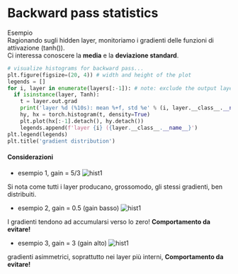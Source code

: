 # Backward pass statistics

Esempio  
Ragionando sugli hidden layer, monitoriamo i gradienti delle funzioni di attivazione (tanh()).  
Ci interessa conoscere la **media** e la **deviazione standard**. 

```py
# visualize histograms for backward pass...
plt.figure(figsize=(20, 4)) # width and height of the plot
legends = []
for i, layer in enumerate(layers[:-1]): # note: exclude the output layer
  if isinstance(layer, Tanh):
    t = layer.out.grad
    print('layer %d (%10s): mean %+f, std %e' % (i, layer.__class__.__name__, t.mean(), t.std()))
    hy, hx = torch.histogram(t, density=True)
    plt.plot(hx[:-1].detach(), hy.detach())
    legends.append(f'layer {i} ({layer.__class__.__name__}')
plt.legend(legends)
plt.title('gradient distribution')
```
#### Considerazioni
* esempio 1, gain = 5/3
![hist1](../images/gradients1.png)  

Si nota come tutti i layer producano, grossomodo, gli stessi gradienti, ben distribuiti.

* esempio 2, gain = 0.5 (gain basso)
![hist1](../images/gradients2.png)  

I gradienti tendono ad accumularsi verso lo zero! **Comportamento da evitare!**

* esempio 3, gain = 3 (gain alto)
![hist1](../images/gradients3.png)  

gradienti asimmetrici, soprattutto nei layer più interni, **Comportamento da evitare!**